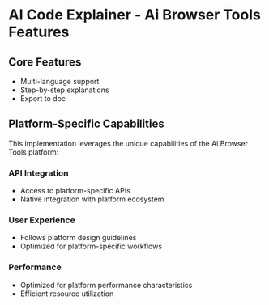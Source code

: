 # AI Code Explainer - Ai Browser Tools Features

## Core Features
- Multi-language support
- Step-by-step explanations
- Export to doc

## Platform-Specific Capabilities
This implementation leverages the unique capabilities of the Ai Browser Tools platform:

### API Integration
- Access to platform-specific APIs
- Native integration with platform ecosystem

### User Experience
- Follows platform design guidelines
- Optimized for platform-specific workflows

### Performance
- Optimized for platform performance characteristics
- Efficient resource utilization
